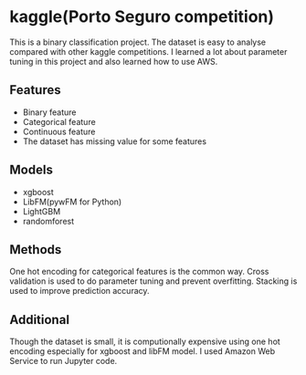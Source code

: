 # kaggle(Porto Seguro competition)
This is a binary classification project. The dataset is easy to analyse compared with other kaggle competitions. I learned a lot about parameter tuning in this project and also learned how to use AWS. 
## Features
* Binary feature
* Categorical feature
* Continuous feature
* The dataset has missing value for some features
## Models
* xgboost
* LibFM(pywFM for Python)
* LightGBM
* randomforest
## Methods
One hot encoding for categorical features is the common way. Cross validation is used to do parameter tuning and prevent overfitting. Stacking is used to improve prediction accuracy.
## Additional
Though the dataset is small, it is computionally expensive using one hot encoding especially for xgboost and libFM model. I used Amazon Web Service to run Jupyter code. 
